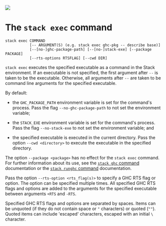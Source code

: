<div class="hidden-warning"><a href="https://docs.haskellstack.org/"><img src="https://cdn.jsdelivr.net/gh/commercialhaskell/stack/doc/img/hidden-warning.svg"></a></div>

# The `stack exec` command

~~~text
stack exec COMMAND
           [-- ARGUMENT(S) (e.g. stack exec ghc-pkg -- describe base)]
           [--[no-]ghc-package-path] [--[no-]stack-exe] [--package PACKAGE]
           [--rts-options RTSFLAG] [--cwd DIR]
~~~

`stack exec` executes the specified executable as a command in the Stack
environment. If an executable is not specified, the first argument after `--` is
taken to be the executable. Otherwise, all arguments after `--` are taken to be
command line arguments for the specified executable.

By default:

* the `GHC_PACKAGE_PATH` environment variable is set for the command's process.
  Pass the flag `--no-ghc-package-path` to not set the environment variable;

* the `STACK_EXE` environment variable is set for the command's process. Pass
  the flag `--no-stack-exe` to not set the environment variable; and

* the specified executable is executed in the current directory. Pass the option
  `--cwd <directory>` to execute the executable in the specified directory.

The option `--package <package>` has no effect for the `stack exec` command. For
further information about its use, see the [`stack ghc` command](ghc_command.md)
documentation or the [`stack runghc` command](runghc_command.md) documentation.

Pass the option `--rts-option <rts_flag(s)>` to specify a GHC RTS flag or option.
The option can be specified multiple times. All specified GHC RTS flags and
options are added to the arguments for the specified executable between
arguments `+RTS` and `-RTS`.

Specified GHC RTS flags and options are separated by spaces. Items can be
unquoted (if they do not contain space or `"` characters) or quoted (`""`).
Quoted items can include 'escaped' characters, escaped with an initial `\`
character.
